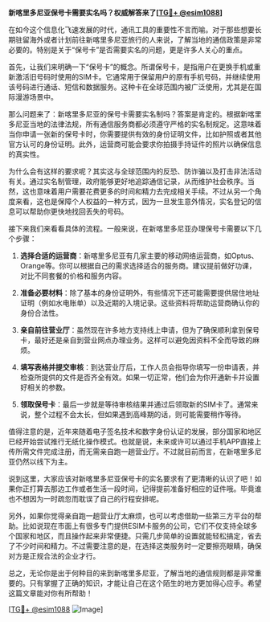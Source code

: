 **新喀里多尼亚保号卡需要实名吗？权威解答来了[[TG💪+ @esim1088](https://t.me/s/esim1088)]**

在如今这个信息化飞速发展的时代，通讯工具的重要性不言而喻。对于那些想要长期驻留海外或者计划前往新喀里多尼亚旅行的人来说，了解当地的通信政策是非常必要的。特别是关于“保号卡”是否需要实名的问题，更是许多人关心的重点。

首先，让我们来明确一下“保号卡”的概念。所谓保号卡，是指用户在更换手机或重新激活旧号码时使用的SIM卡。它通常用于保留用户的原有手机号码，并继续使用该号码进行通话、短信和数据服务。这种卡在全球范围内被广泛使用，尤其是在国际漫游场景中。

那么问题来了：新喀里多尼亚的保号卡需要实名制吗？答案是肯定的。根据新喀里多尼亚当地的法律法规，所有通信服务商都必须遵守严格的实名制规定。这意味着当你申请一张新的保号卡时，你需要提供有效的身份证明文件，比如护照或者其他官方认可的身份证明。此外，运营商可能会要求你拍摄手持证件的照片以确保信息的真实性。

为什么会有这样的要求呢？其实这与全球范围内的反恐、防诈骗以及打击非法活动有关。通过实名制管理，政府能够更好地追踪通信记录，从而维护社会秩序。当然，这也意味着用户需要花费更多的时间和精力去完成相关手续。不过从另一个角度来看，这也是保障个人权益的一种方式，因为一旦发生意外情况，实名登记的信息可以帮助你更快地找回丢失的号码。

接下来我们来看看具体的流程。一般来说，在新喀里多尼亚办理保号卡需要以下几个步骤：

1. **选择合适的运营商**：新喀里多尼亚有几家主要的移动网络运营商，如Optus、Orange等。你可以根据自己的需求选择适合的服务商。建议提前做好功课，对比不同套餐的价格和服务内容。

2. **准备必要材料**：除了基本的身份证明外，有些情况下还可能需要提供居住地址证明（例如水电账单）以及近期的入境记录。这些资料将帮助运营商确认你的身份合法性。

3. **亲自前往营业厅**：虽然现在许多地方支持线上申请，但为了确保顺利拿到保号卡，最好还是亲自到营业网点办理业务。这样可以避免因资料不全而导致的麻烦。

4. **填写表格并提交审核**：到达营业厅后，工作人员会指导你填写一份申请表，并检查所提供的文件是否齐全有效。如果一切正常，他们会为你开通新卡并设置好相关的参数。

5. **领取保号卡**：最后一步就是等待审核结果并通过后领取新的SIM卡了。通常来说，整个过程不会太长，但如果遇到高峰期的话，则可能需要稍作等待。

值得注意的是，近年来随着电子签名技术和数字身份认证的发展，部分国家和地区已经开始尝试推行无纸化操作模式。也就是说，未来或许可以通过手机APP直接上传所需文件完成注册，而无需亲自跑一趟营业厅。不过就目前而言，在新喀里多尼亚仍然以线下为主。

说到这里，大家应该对新喀里多尼亚保号卡的实名要求有了更清晰的认识了吧！如果你正打算去那边工作或者生活一段时间，记得提前准备好相应的证件哦。毕竟谁也不想因为一时疏忽而耽误了自己的行程安排呢。

另外，如果你觉得亲自跑一趟营业厅太麻烦，也可以考虑借助一些第三方平台的帮助。比如说现在市面上有很多专门提供ESIM卡服务的公司，它们不仅支持全球多个国家和地区，而且操作起来非常便捷。只需几步简单的设置就能轻松搞定，省去了不少时间和精力。不过需要注意的是，在选择这类服务时一定要擦亮眼睛，确保对方是正规合法的企业才行。

总之，无论你是出于何种目的来到新喀里多尼亚，了解当地的通信规则都是非常重要的。只有掌握了正确的知识，才能让自己在这个陌生的地方更加得心应手。希望这篇文章能对你有所帮助！

[[TG💪+ @esim1088](https://t.me/s/esim1088) ![Image](https://i.postimg.cc/4NQfJmqS/Snipaste-2025-05-13-00-14-12.png)]